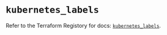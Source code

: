 # `kubernetes_labels`

Refer to the Terraform Registory for docs: [`kubernetes_labels`](https://registry.terraform.io/providers/hashicorp/kubernetes/2.21.0/docs/resources/labels).
